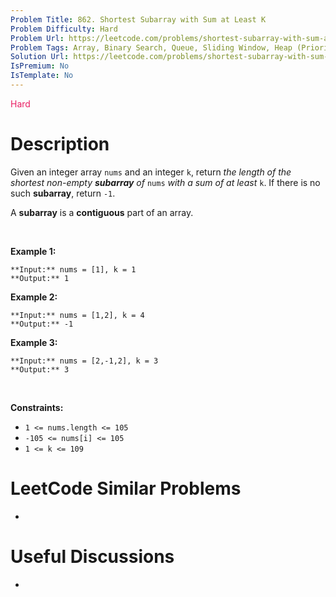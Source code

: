 ```yaml
---
Problem Title: 862. Shortest Subarray with Sum at Least K
Problem Difficulty: Hard
Problem Url: https://leetcode.com/problems/shortest-subarray-with-sum-at-least-k/
Problem Tags: Array, Binary Search, Queue, Sliding Window, Heap (Priority Queue), Prefix Sum, Monotonic Queue
Solution Url: https://leetcode.com/problems/shortest-subarray-with-sum-at-least-k/solution/
IsPremium: No
IsTemplate: No
---
```


<span style="color: rgb(233, 30, 99);">Hard</span>

# Description

Given an integer array `nums` and an integer `k`, return *the length of the shortest non-empty **subarray** of* `nums` *with a sum of at least* `k`. If there is no such **subarray**, return `-1`.


A **subarray** is a **contiguous** part of an array.


 


**Example 1:**



```
**Input:** nums = [1], k = 1
**Output:** 1

```
**Example 2:**



```
**Input:** nums = [1,2], k = 4
**Output:** -1

```
**Example 3:**



```
**Input:** nums = [2,-1,2], k = 3
**Output:** 3

```

 


**Constraints:**


* `1 <= nums.length <= 105`
* `-105 <= nums[i] <= 105`
* `1 <= k <= 109`




# LeetCode Similar Problems

- []()

# Useful Discussions

- []()
